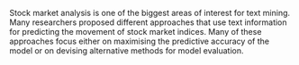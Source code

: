 Stock market analysis is one of the biggest areas of interest for text mining. Many researchers proposed different approaches that use text information for predicting the movement of stock market indices. Many of these approaches focus either on maximising the predictive accuracy of the model or on devising alternative methods for model evaluation.
